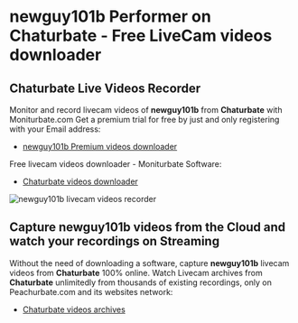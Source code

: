 # newguy101b Performer on Chaturbate - Free LiveCam videos downloader

## Chaturbate Live Videos Recorder

Monitor and record livecam videos of **newguy101b** from **Chaturbate** with Moniturbate.com
Get a premium trial for free by just and only registering with your Email address:
* [newguy101b Premium videos downloader](https://moniturbate.com/request-demo-licence-key.html)

Free livecam videos downloader - Moniturbate Software:
* [Chaturbate videos downloader](https://moniturbate.com/moniturbate-download-software.html)

![newguy101b livecam videos recorder](https://peachurnet.com/templates/moniturbate-software.png)


## Capture newguy101b videos from the Cloud and watch your recordings on Streaming

Without the need of downloading a software, capture **newguy101b** livecam videos from **Chaturbate** 100% online.
Watch Livecam archives from **Chaturbate** unlimitedly from thousands of existing recordings, only on Peachurbate.com and its websites network:
* [Chaturbate videos archives](https://peachurnet.com/)